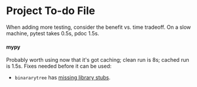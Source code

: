 Project To-do File
==================

When adding more testing, consider the benefit vs. time tradeoff.
On a slow machine, pytest takes 0.5s, pdoc 1.5s.

#### mypy

Probably worth using now that it's got caching; clean run is 8s; cached run
is 1.5s. Fixes needed before it can be used:
- `binararytree` has [missing library stubs][mypy-stubs].



<!-------------------------------------------------------------------->
[mypy-stubs]: https://mypy.readthedocs.io/en/stable/running_mypy.html#missing-library-stubs-or-py-typed-marker
